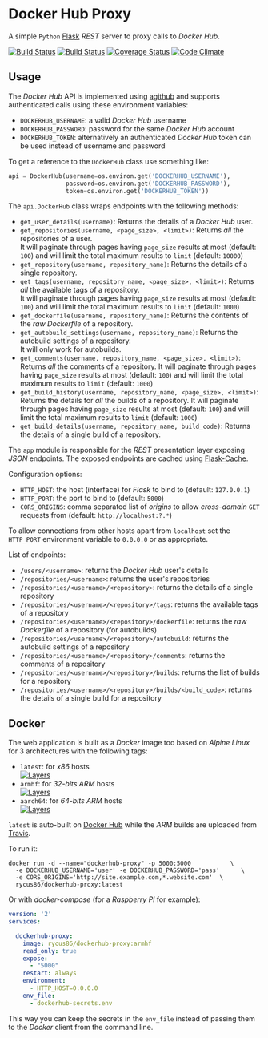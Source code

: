 # Docker Hub Proxy

A simple `Python` [Flask](http://flask.pocoo.org) *REST* server to proxy calls to *Docker Hub*.

[![Build Status](https://travis-ci.org/rycus86/dockerhub-proxy.svg?branch=master)](https://travis-ci.org/rycus86/dockerhub-proxy)
[![Build Status](https://img.shields.io/docker/build/rycus86/dockerhub-proxy.svg)](https://hub.docker.com/r/rycus86/dockerhub-proxy)
[![Coverage Status](https://coveralls.io/repos/github/rycus86/dockerhub-proxy/badge.svg?branch=master)](https://coveralls.io/github/rycus86/dockerhub-proxy?branch=master)
[![Code Climate](https://codeclimate.com/github/rycus86/dockerhub-proxy/badges/gpa.svg)](https://codeclimate.com/github/rycus86/dockerhub-proxy)

## Usage

The *Docker Hub* API is implemented using [agithub](https://github.com/jpaugh/agithub) and supports
authenticated calls using these environment variables:

- `DOCKERHUB_USERNAME`: a valid *Docker Hub* username
- `DOCKERHUB_PASSWORD`: password for the same *Docker Hub* account
- `DOCKERHUB_TOKEN`: alternatively an authenticated *Docker Hub* token can be used instead of
  username and password

To get a reference to the `DockerHub` class use something like:
```python
api = DockerHub(username=os.environ.get('DOCKERHUB_USERNAME'),
                password=os.environ.get('DOCKERHUB_PASSWORD'),
                token=os.environ.get('DOCKERHUB_TOKEN'))
```

The `api.DockerHub` class wraps endpoints with the following methods:

- `get_user_details(username)`:
  Returns the details of a *Docker Hub* user.
- `get_repositories(username, <page_size>, <limit>)`:
  Returns *all* the repositories of a user.  
  It will paginate through pages having `page_size` results at most (default: `100`)
  and will limit the total maximum results to `limit` (default: `10000`)
- `get_repository(username, repository_name)`:
  Returns the details of a single repository.
- `get_tags(username, repository_name, <page_size>, <limit>)`:
  Returns *all* the available tags of a repository.  
  It will paginate through pages having `page_size` results at most (default: `100`)
  and will limit the total maximum results to `limit` (default: `1000`)
- `get_dockerfile(username, repository_name)`:
  Returns the contents of the *raw Dockerfile* of a repository.
- `get_autobuild_settings(username, repository_name)`:
  Returns the autobuild settings of a repository.  
  It will only work for autobuilds.
- `get_comments(username, repository_name, <page_size>, <limit>)`:
  Returns *all* the comments of a repository.
  It will paginate through pages having `page_size` results at most (default: `100`)
  and will limit the total maximum results to `limit` (default: `1000`)
- `get_build_history(username, repository_name, <page_size>, <limit>)`:
  Returns the details for *all* the builds of a repository.
  It will paginate through pages having `page_size` results at most (default: `100`)
  and will limit the total maximum results to `limit` (default: `1000`)
- `get_build_details(username, repository_name, build_code)`:
  Returns the details of a single build of a repository.

The `app` module is responsible for the *REST* presentation layer exposing *JSON* endpoints.
The exposed endpoints are cached using [Flask-Cache](https://pythonhosted.org/Flask-Cache).

Configuration options:

- `HTTP_HOST`: the host (interface) for *Flask* to bind to (default: `127.0.0.1`)
- `HTTP_PORT`: the port to bind to (default: `5000`)
- `CORS_ORIGINS`: comma separated list of *origins* to allow *cross-domain* `GET` requests from
  (default: `http://localhost:?.*`)

To allow connections from other hosts apart from `localhost` set the `HTTP_PORT` environment
variable to `0.0.0.0` or as appropriate.

List of endpoints:

- `/users/<username>`:
  returns the *Docker Hub* user's details
- `/repositories/<username>`:
  returns the user's repositories
- `/repositories/<username>/<repository>`:
  returns the details of a single repository
- `/repositories/<username>/<repository>/tags`:
  returns the available tags of a repository
- `/repositories/<username>/<repository>/dockerfile`:
  returns the *raw Dockerfile* of a repository (for autobuilds)
- `/repositories/<username>/<repository>/autobuild`:
  returns the autobuild settings of a repository
- `/repositories/<username>/<repository>/comments`:
  returns the comments of a repository
- `/repositories/<username>/<repository>/builds`:
  returns the list of builds for a repository
- `/repositories/<username>/<repository>/builds/<build_code>`:
  returns the details of a single build for a repository

## Docker

The web application is built as a *Docker* image too based on *Alpine Linux*
for 3 architectures with the following tags:

- `latest`: for *x86* hosts  
  [![Layers](https://images.microbadger.com/badges/image/rycus86/dockerhub-proxy.svg)](https://microbadger.com/images/rycus86/dockerhub-proxy "Get your own image badge on microbadger.com")
- `armhf`: for *32-bits ARM* hosts  
  [![Layers](https://images.microbadger.com/badges/image/rycus86/dockerhub-proxy:armhf.svg)](https://microbadger.com/images/rycus86/dockerhub-proxy:armhf "Get your own image badge on microbadger.com")
- `aarch64`: for *64-bits ARM* hosts  
  [![Layers](https://images.microbadger.com/badges/image/rycus86/dockerhub-proxy:aarch64.svg)](https://microbadger.com/images/rycus86/dockerhub-proxy:aarch64 "Get your own image badge on microbadger.com")

`latest` is auto-built on [Docker Hub](https://hub.docker.com/r/rycus86/dockerhub-proxy)
while the *ARM* builds are uploaded from [Travis](https://travis-ci.org/rycus86/dockerhub-proxy).

To run it:
```shell
docker run -d --name="dockerhub-proxy" -p 5000:5000           \
  -e DOCKERHUB_USERNAME='user' -e DOCKERHUB_PASSWORD='pass'      \
  -e CORS_ORIGINS='http://site.example.com,*.website.com'  \
  rycus86/dockerhub-proxy:latest
```

Or with *docker-compose* (for a *Raspberry Pi* for example):
```yaml
version: '2'
services:

  dockerhub-proxy:
    image: rycus86/dockerhub-proxy:armhf
    read_only: true
    expose:
      - "5000"
    restart: always
    environment:
      - HTTP_HOST=0.0.0.0
    env_file:
      - dockerhub-secrets.env
```

This way you can keep the secrets in the `env_file` instead of passing them to the *Docker*
client from the command line.

